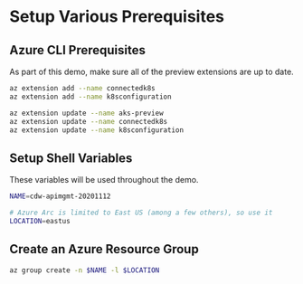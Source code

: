 # Setup Various Prerequisites

## Azure CLI Prerequisites

As part of this demo, make sure all of the preview extensions are up to date.

```bash
az extension add --name connectedk8s
az extension add --name k8sconfiguration

az extension update --name aks-preview
az extension update --name connectedk8s
az extension update --name k8sconfiguration
```

## Setup Shell Variables

These variables will be used throughout the demo.

```bash
NAME=cdw-apimgmt-20201112

# Azure Arc is limited to East US (among a few others), so use it
LOCATION=eastus
```

## Create an Azure Resource Group

```bash
az group create -n $NAME -l $LOCATION
```
